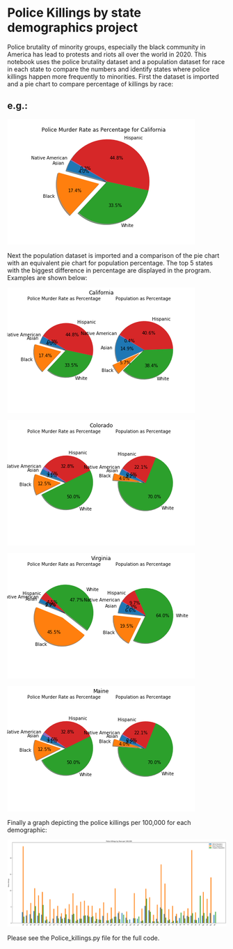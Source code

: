 # Police Killings by state demographics project



Police brutality of minority groups, especially the black community in America has lead to protests and riots all over the world in 2020. 
This notebook uses the police brutality dataset and a population dataset for race in each state to compare the numbers 
and identify states where police killings happen more frequently to minorities. 
First the dataset is imported and a pie chart to compare percentage of killings by race:

## e.g.:

![](California_Police_Murder_Rate_Police.png)


Next the population dataset is imported and a comparison of the pie chart with an equivalent pie chart for population percentage. The top 5 states with the biggest
difference in percentage are displayed in the program. Examples are shown below:

![](California_Police.png)

![](Colorado_Police.png)

![](Virginia_Police.png)

![](Maine_Police.png)

Finally a graph depicting the police killings per 100,000 for each demographic:

![](Police_Murder_Rate.png)

Please see the Police_killings.py file for the full code.
